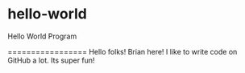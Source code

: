 # hello-world
Hello World Program

=================
Hello folks!
Brian here! I like to write code on GitHub a lot. Its super fun!
